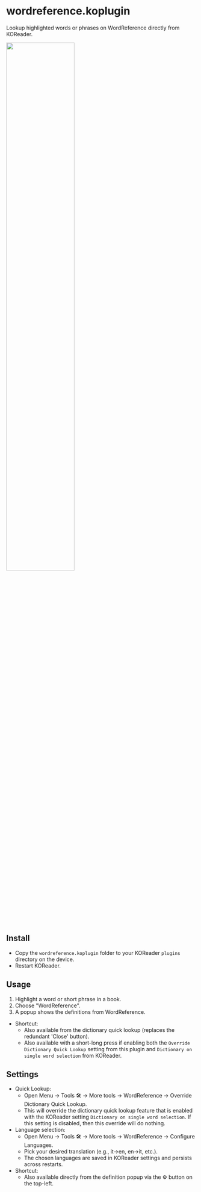 # wordreference.koplugin

Lookup highlighted words or phrases on WordReference directly from KOReader.

<p align="left">
<img src="https://github.com/user-attachments/assets/9865e1e5-7e60-4ab3-af82-582169d0aa2e" width=60%>
</p>

## Install

- Copy the `wordreference.koplugin` folder to your KOReader `plugins` directory on the device.
- Restart KOReader.

## Usage

1. Highlight a word or short phrase in a book.
2. Choose "WordReference".
3. A popup shows the definitions from WordReference.

- Shortcut:
  - Also available from the dictionary quick lookup (replaces the redundant 'Close' button).
  - Also available with a short-long press if enabling both the `Override Dictionary Quick Lookup` setting from this plugin and `Dictionary on single word selection` from KOReader.

## Settings

- Quick Lookup:
  - Open Menu → Tools 🛠️ → More tools → WordReference → Override Dictionary Quick Lookup.
  - This will override the dictionary quick lookup feature that is enabled with the KOReader setting `Dictionary on single word selection`. If this setting is disabled, then this override will do nothing.
- Language selection:
  - Open Menu → Tools 🛠️ → More tools → WordReference → Configure Languages.
  - Pick your desired translation (e.g., it→en, en→it, etc.).
  - The chosen languages are saved in KOReader settings and persists across restarts.
- Shortcut:
  - Also available directly from the definition popup via the ⚙️ button on the top-left.
